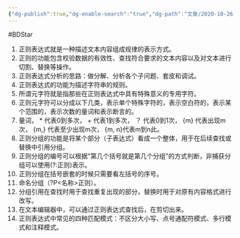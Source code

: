 ```yaml
---
{"dg-publish":true,"dg-enable-search":"true","dg-path":"文章/2020-10-26 正则表达式笔记.md","permalink":"/文章/2020-10-26 正则表达式笔记/","dgEnableSearch":"true","dgPassFrontmatter":true}
---
```


#BDStar 

1. 正则表达式就是一种描述文本内容组成规律的表示方式。
2. 正则的功能包含校验数据的有效性、查找符合要求的文本内容以及对文本进行切割、替换等操作。
3. 正则表达式分析的思路：做分解、分析各个子问题、套皮和调试。
4. 正则表达式的功能为描述字符串的规则。
5. 所谓元字符就是指那些在正则表达式中具有特殊意义的专用字符。
6. 正则元字符可以分成以下几类，表示单个特殊字符的，表示空白符的，表示某个范围的，表示次数的量词和表示断言的。
7. 量词， * 代表0到多次， + 代表1到多次， ？ 代表0到1次， {m} 代表出现m次， {m,} 代表至少出现m次， {m, n}代表m到n此。
8. 正则分组的功能是将某个部分（子表达式）看成一个整体，用于在后续查找或替换中引用分组。
9. 正则分组的编号可以根据"第几个括号就是第几个分组"的方式判断，非捕获分组可以使用(?:正则)表示。
10. 正则分组在括号嵌套的时候只需要看左括号的序号。
11. 命名分组（?P<名称>正则）。
12. 分组引用在查找时用于查找重复出现的部分，替换时用于对原有内容格式进行改写。
13. 在文本编辑器中，可以通过正则表达式查找后，在剪切出来。
14. 正则表达式中常见的四种匹配模式：不区分大小写、点号通配符模式、多行模式和注释模式。